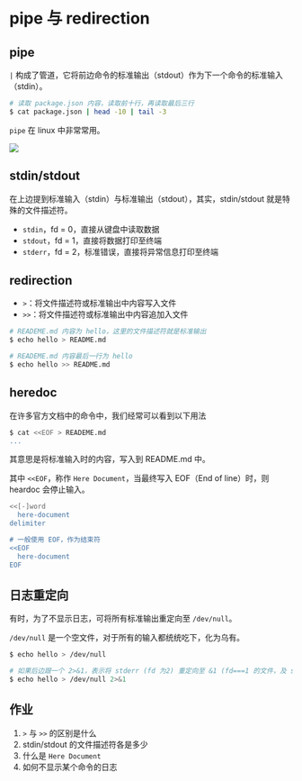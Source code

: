 # pipe 与 redirection

## pipe

`|` 构成了管道，它将前边命令的标准输出（stdout）作为下一个命令的标准输入（stdin）。

``` bash
# 读取 package.json 内容，读取前十行，再读取最后三行
$ cat package.json | head -10 | tail -3
```

`pipe` 在 linux 中非常常用。

![](https://static.shanyue.tech/images/22-06-29/clipboard-7407.89b422.webp)

## stdin/stdout

在上边提到标准输入（stdin）与标准输出（stdout），其实，stdin/stdout 就是特殊的文件描述符。

+ `stdin`，fd = 0，直接从键盘中读取数据
+ `stdout`，fd = 1，直接将数据打印至终端
+ `stderr`，fd = 2，标准错误，直接将异常信息打印至终端

## redirection

+ `>`：将文件描述符或标准输出中内容写入文件
+ `>>`：将文件描述符或标准输出中内容追加入文件

``` bash
# READEME.md 内容为 hello，这里的文件描述符就是标准输出
$ echo hello > README.md

# READEME.md 内容最后一行为 hello
$ echo hello >> README.md
```

## heredoc

在许多官方文档中的命令中，我们经常可以看到以下用法

``` bash
$ cat <<EOF > READEME.md
...
```

其意思是将标准输入时的内容，写入到 README.md 中。

其中 `<<EOF`，称作 `Here Document`，当最终写入 EOF（End of line）时，则 heardoc 会停止输入。

``` bash
<<[-]word
  here-document
delimiter

# 一般使用 EOF，作为结束符
<<EOF
  here-document
EOF
```

## 日志重定向

有时，为了不显示日志，可将所有标准输出重定向至 `/dev/null`。

`/dev/null` 是一个空文件，对于所有的输入都统统吃下，化为乌有。

``` bash
$ echo hello > /dev/null

# 如果后边跟一个 2>&1，表示将 stderr (fd 为2) 重定向至 &1 (fd===1 的文件，及 stdout)
$ echo hello > /dev/null 2>&1
```

## 作业

1. `>` 与 `>>` 的区别是什么
1. stdin/stdout 的文件描述符各是多少
1. 什么是 `Here Document`
1. 如何不显示某个命令的日志
